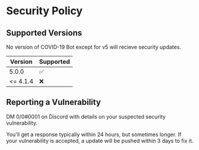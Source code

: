 # Security Policy

## Supported Versions

No version of COVID-19 Bot except for v5 will recieve security updates.

| Version  | Supported          |
| -------- | ------------------ |
| 5.0.0    | :white_check_mark: |
| <= 4.1.4 | :x:                |

## Reporting a Vulnerability

DM 0/0#0001 on Discord with details on your suspected security vulnerability.

You'll get a response typically within 24 hours, but sometimes longer. If your
vulnerability is accepted, a update will be pushed within 3 days to fix it.
